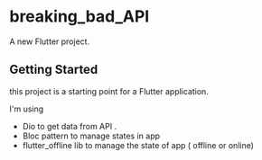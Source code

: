 # breaking_bad_API

A new Flutter project.
## Getting Started

this project is a starting point for a Flutter application.
 
I'm using 
  - Dio to get data from API . 
  - Bloc pattern to manage states in app 
  - flutter_offline lib to manage the state of app ( offline or online) 
  
  
